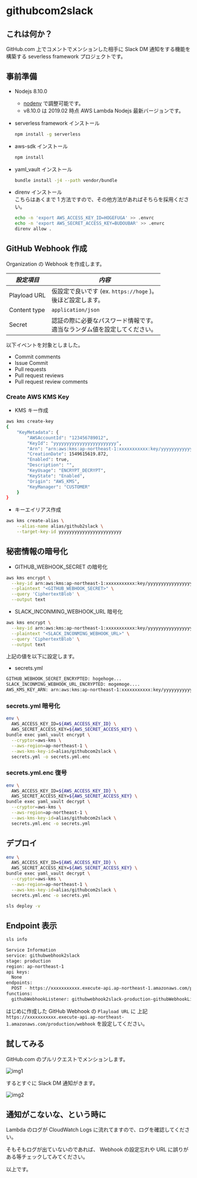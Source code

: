 # githubcom2slack

## これは何か？

GitHub.com 上でコメントでメンションした相手に Slack DM 通知をする機能を構築する severless framework プロジェクトです。

## 事前準備

* Nodejs 8.10.0
  * [nodenv](https://github.com/nodenv/nodenv) で調整可能です。
  * v8.10.0 は 2019.02 時点 AWS Lambda Nodejs 最新バージョンです。

* serverless framework インストール
  ```bash
  npm install -g serverless
  ```

* aws-sdk インストール
  ```bash
  npm install
  ```

* yaml_vault インストール
  ```bash
  bundle install -j4 --path vendor/bundle
  ```

* direnv インストール  
  こちらはあくまで 1 方法ですので、その他方法があればそちらを採用ください。
  ```bash
  echo -n 'export AWS_ACCESS_KEY_ID=HOGEFUGA' >> .envrc
  echo -n 'export AWS_SECRET_ACCESS_KEY=BUDOUBAR' >> .envrc
  direnv allow .
  ```

## GitHub Webhook 作成

Organization の Webhook を作成します。

|*設定項目*|*内容*|
|---|---|
| Playload URL | 仮設定で良いです (ex. `https://hoge` )。 <br/>後ほど設定します。 |
| Content type | `application/json` |
| Secret | 認証の際に必要なパスワード情報です。<br/>適当なランダム値を設定してください。 |

以下イベントを対象としました。

* Commit comments
* Issue Commit
* Pull requests
* Pull request reviews
* Pull request review comments

### Create AWS KMS Key


* KMS キー作成
```bash
aws kms create-key
{
    "KeyMetadata": {
        "AWSAccountId": "123456789012",
        "KeyId": "yyyyyyyyyyyyyyyyyyyyyyyy",
        "Arn": "arn:aws:kms:ap-northeast-1:xxxxxxxxxxx:key/yyyyyyyyyyyyyyyyyyyyyyyy",
        "CreationDate": 1549615619.872,
        "Enabled": true,
        "Description": "",
        "KeyUsage": "ENCRYPT_DECRYPT",
        "KeyState": "Enabled",
        "Origin": "AWS_KMS",
        "KeyManager": "CUSTOMER"
    }
}
```

* キーエイリアス作成
```bash
aws kms create-alias \
	--alias-name alias/github2slack \
	--target-key-id yyyyyyyyyyyyyyyyyyyyyyyy
```

## 秘密情報の暗号化


* GITHUB_WEBHOOK_SECRET の暗号化
```bash
aws kms encrypt \
  --key-id arn:aws:kms:ap-northeast-1:xxxxxxxxxxx:key/yyyyyyyyyyyyyyyyyyyyyyyy \
  --plaintext "<GITHUB_WEBHOOK_SECRET>" \
  --query 'CiphertextBlob' \
  --output text
```

* SLACK_INCONMING_WEBHOOK_URL 暗号化
```bash
aws kms encrypt \
  --key-id arn:aws:kms:ap-northeast-1:xxxxxxxxxxx:key/yyyyyyyyyyyyyyyyyyyyyyyy \
  --plaintext "<SLACK_INCONMING_WEBHOOK_URL>" \
  --query 'CiphertextBlob' \
  --output text
```

上記の値を以下に設定します。

* secrets.yml
```bash
GITHUB_WEBHOOK_SECRET_ENCRYPTED: hogehoge...
SLACK_INCONMING_WEBHOOK_URL_ENCRYPTED: mogemoge....
AWS_KMS_KEY_ARN: arn:aws:kms:ap-northeast-1:xxxxxxxxxxx:key/yyyyyyyyyyyyyyyyyyyyyyyy
```

### secrets.yml 暗号化

```bash
env \
  AWS_ACCESS_KEY_ID=${AWS_ACCESS_KEY_ID} \
  AWS_SECRET_ACCESS_KEY=${AWS_SECRET_ACCESS_KEY} \
bundle exec yaml_vault encrypt \
  --cryptor=aws-kms \
  --aws-region=ap-northeast-1 \
  --aws-kms-key-id=alias/githubcom2slack \
  secrets.yml -o secrets.yml.enc
```

### secrets.yml.enc 復号

```bash
env \
  AWS_ACCESS_KEY_ID=${AWS_ACCESS_KEY_ID} \
  AWS_SECRET_ACCESS_KEY=${AWS_SECRET_ACCESS_KEY} \
bundle exec yaml_vault decrypt \
  --cryptor=aws-kms \
  --aws-region=ap-northeast-1 \
  --aws-kms-key-id=alias/githubcom2slack \
  secrets.yml.enc -o secrets.yml
```

## デプロイ

```bash
env \
  AWS_ACCESS_KEY_ID=${AWS_ACCESS_KEY_ID} \
  AWS_SECRET_ACCESS_KEY=${AWS_SECRET_ACCESS_KEY} \
bundle exec yaml_vault decrypt \
  --cryptor=aws-kms \
  --aws-region=ap-northeast-1 \
  --aws-kms-key-id=alias/githubcom2slack \
  secrets.yml.enc -o secrets.yml

sls deploy -v
```

## Endpoint 表示

```bash
sls info

Service Information
service: githubwebhook2slack
stage: production
region: ap-northeast-1
api keys:
  None
endpoints:
  POST - https://xxxxxxxxxxx.execute-api.ap-northeast-1.amazonaws.com/production/webhook
functions:
  githubWebhookListener: githubwebhook2slack-production-githubWebhookListener
```

はじめに作成した GitHub Webhook の `Playload URL` に
上記 `https://xxxxxxxxxxx.execute-api.ap-northeast-1.amazonaws.com/production/webhook` を設定してください。

## 試してみる

GitHub.com のプルリクエストでメンションします。

![img1](https://cdn-ak.f.st-hatena.com/images/fotolife/k/kenzo0107/20190227/20190227143042.png)

するとすぐに Slack DM 通知がきます。

![img2](https://cdn-ak.f.st-hatena.com/images/fotolife/k/kenzo0107/20190227/20190227123309.png)

## 通知がこないな、という時に

Lambda のログが CloudWatch Logs に流れてますので、ログを確認してください。

そもそもログが出ていないのであれば、 Webhook の設定忘れや URL に誤りがある等チェックしてみてください。

以上です。
